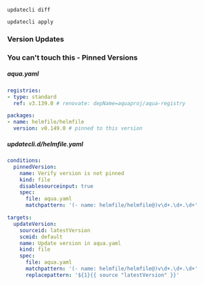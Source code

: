 ```console
updatecli diff
```

```console
updatecli apply
```

### Version Updates

### You can't touch this - Pinned Versions

##### aqua.yaml

```yaml
registries:
- type: standard
  ref: v3.139.0 # renovate: depName=aquaproj/aqua-registry

packages:
- name: helmfile/helmfile
  version: v0.149.0 # pinned to this version
```

##### updatecli.d/helmfile.yaml

```yaml
conditions:
  pinnedVersion:
    name: Verify version is not pinned
    kind: file
    disablesourceinput: true
    spec:
      file: aqua.yaml
      matchpattern: '(- name: helmfile/helmfile@)v\d+.\d+.\d+'

targets:
  updateVersion:
    sourceid: latestVersion
    scmid: default
    name: Update version in aqua.yaml
    kind: file
    spec:
      file: aqua.yaml
      matchpattern: '(- name: helmfile/helmfile@)v\d+.\d+.\d+'
      replacepattern: '${1}{{ source "latestVersion" }}'
```
